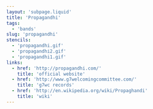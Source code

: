 ```yaml
---
layout: 'subpage.liquid'
title: 'Propagandhi'
tags:
  - 'bands'
slug: 'propagandhi'
stencils:
  - 'propagandhi.gif'
  - 'propagandhi2.gif'
  - 'propagandhi1.gif'
links:
  - href: 'http://propagandhi.com/'
    title: 'official website'
  - href: 'http://www.g7welcomingcommittee.com/'
    title: 'g7wc records'
  - href: 'http://en.wikipedia.org/wiki/Propaghandi'
    title: 'wiki'
---
```


